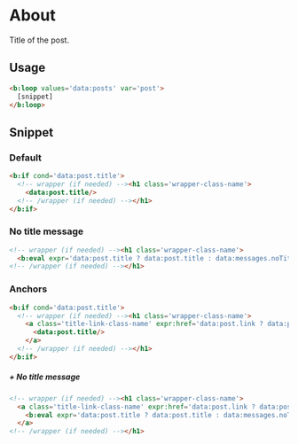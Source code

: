 # About

Title of the post.


## Usage

```html
<b:loop values='data:posts' var='post'>
  [snippet]
</b:loop>
```


## Snippet

### Default

```html
<b:if cond='data:post.title'>
  <!-- wrapper (if needed) --><h1 class='wrapper-class-name'>
    <data:post.title/>
  <!-- /wrapper (if needed) --></h1>
</b:if>
```

### No title message

```html
<!-- wrapper (if needed) --><h1 class='wrapper-class-name'>
  <b:eval expr='data:post.title ? data:post.title : data:messages.noTitle'/>
<!-- /wrapper (if needed) --></h1>
```

### Anchors

```html
<b:if cond='data:post.title'>
  <!-- wrapper (if needed) --><h1 class='wrapper-class-name'>
    <a class='title-link-class-name' expr:href='data:post.link ? data:post.link : data:post.url'>
      <data:post.title/>
    </a>
  <!-- /wrapper (if needed) --></h1>
</b:if>
```

##### + No title message

```html
<!-- wrapper (if needed) --><h1 class='wrapper-class-name'>
  <a class='title-link-class-name' expr:href='data:post.link ? data:post.link : data:post.url'>
    <b:eval expr='data:post.title ? data:post.title : data:messages.noTitle'/>
  </a>
<!-- /wrapper (if needed) --></h1>
```
